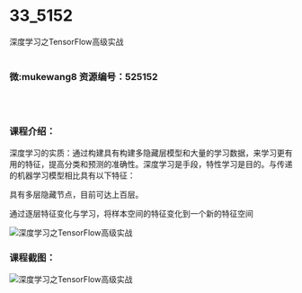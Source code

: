 # 33_5152
深度学习之TensorFlow高级实战
<br/></br>
<h3>微:mukewang8 资源编号：525152</h3>
<br/></br>
<h3>课程介绍：</h3>
<p><a title="查看与 深度学习 相关的文章" target="_blank">深度学习</a>的实质：通过构建具有构建多隐藏层模型和大量的学习数据，来学习更有用的特征，提高分类和预测的准确性。<a title="查看与 深度学习 相关的文章" target="_blank">深度学习</a>是手段，特性学习是目的。与传递的机器学习模型相比具有以下特征：</p>
<p>具有多层隐藏节点，目前可达上百层。</p>
<p>通过逐层特征变化与学习，将样本空间的特征变化到一个新的特征空间</p>
<p><img src="https://www.ko996.com/wp-content/uploads/img/2019/06/2-26-300x161.png" alt="深度学习之TensorFlow高级实战"></p>
<h3>课程截图：</h3>
<p><img src="https://www.ko996.com/wp-content/uploads/img/2019/06/1-27.png" alt="深度学习之TensorFlow高级实战"></p>
